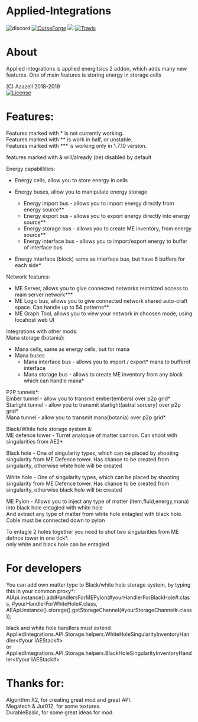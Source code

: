 # Applied-Integrations
![discord](https://img.shields.io/discord/565997320278376463.svg?label=Discord&style=plastic)
[![CurseForge](http://cf.way2muchnoise.eu/301924.svg)](https://minecraft.curseforge.com/projects/applied-integrations)
[![](http://cf.way2muchnoise.eu/versions/301924.svg)](https://minecraft.curseforge.com/projects/applied-integrations)
[![Travis](https://img.shields.io/travis/AzazeII/Applied-Integrations.svg?maxAge=2592000&style=flat-square)](https://travis-ci.org/AzazeII/Applied-Integrations)

# About  
Applied integrations is applied energitsics 2 addon, which adds many new features. One of main features is storing energy in   storage cells  

(C) Azazell 2018-2019  
[![License](https://img.shields.io/badge/License-MIT-red.svg?style=flat-square)](http://opensource.org/licenses/MIT)  

# Features:  
Features marked with * is not currently working.  
Features marked with ** is work in half, or unstable.  
Features marked with *** is working only in 1.7.10 version.  

features marked with & will/already (be) disabled by default  

Energy capabillities:  
- Energy cells, allow you to store energy in cells  
- Energy buses, allow you to manipulate energy storage  
	- Energy import bus - allows you to import energy directly from energy source**  
	- Energy export bus - allows you to export energy directly into energy source**  
	- Energy storage bus - allows you to create ME inventory, from energy source**  
	- Energy interface bus - allows you to import/export energy to buffer of interface bus  
	
- Energy interface (block) same as interface bus, but have 6 buffers for each side*  

Network features:  
- ME Server, allows you to give connected networks restricted access to main server network***  
- ME Logic bus, allows you to give connected network shared auto-craft space. Can handle up to 54 patterns**  
- ME Graph Tool, allows you to view your network in choosen mode, using locahost web UI   

Integrations with other mods:  
Mana storage (botania):  
- Mana cells, same as energy cells, but for mana  
- Mana buses  
	- Mana interface bus - allows you to import / export* mana to bufferof interface  
	- Mana storage bus - allows to create ME inventory from any block which can handle mana*  

P2P tunnels*:  
Ember tunnel - allow you to transmit ember(embers) over p2p grid*  
Starlight tunnel - allow you to transmit starlight(astral sorcery) over p2p grid*  
Mana tunnel - allow you to transmit mana(botania) over p2p grid*  

Black/White hole storage system &:  
ME defence tower - Turret analoque of matter cannon. Can shoot with singularities from AE2*  

Black hole - One of singularity types, which can be placed by shooting singularity from ME Defence tower. Has <not picked   yet> chance to be created from singularity, otherwise white hole will be created  

White hole - One of singularity types, which can be placed by shooting singularity from ME Defence tower. Has <not picked yet> chance to be created from singularity, otherwise black hole will be created  

ME Pylon - Allows you to inject any type of matter (item,fluid,energy,mana) into black hole entagled with white hole  
						And extract any type of matter from white hole entagled with black hole.  
						Cable must be connected down to pylon  
						
To entagle 2 holes together you need to shot two singularities from ME defnce tower in one tick*.  
only white and black hole can be entagled  

# For developers  
 You can add own matter type to Black/white hole storage system, by typing this in your common proxy*:  
 AIApi.instance().addHandlersForMEPylon(#yourHandlerForBlackHole#.class, #yourHandlerForWhiteHole#.class,   AEApi.instance().storage().getStorageChannel(#yourStorageChannel#.class));  
 
 black and white hole handlers must extend  
 AppliedIntegrations.API.Storage.helpers.WhiteHoleSingularityInventoryHandler<#your IAEStack#>  
 or  
 AppliedIntegrations.API.Storage.helpers.BlackHoleSingularityInventoryHandler<#your IAEStack#>  


# Thanks for: 
Algorithm X2, for creating great mod and great API.  
Megatech & Jur012, for some textures.  
DurableBasic, for some great ideas for mod.  
